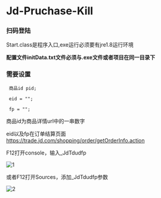 # Jd-Pruchase-Kill

### 扫码登陆
 
 Start.class是程序入口,exe运行必须要有jre1.8运行环境
 
 **配置文件initData.txt文件必须与.exe文件或者项目在同一目录下**
 
### 需要设置
 
     商品id pid;
     
     eid = "";
     
     fp = "";

商品id为商品详情url中的一串数字

eid以及fp在订单结算页面 https://trade.jd.com/shopping/order/getOrderInfo.action

F12打开console，输入_JdTdudfp

![1](https://github.com/zhao458114067/Jd-Pruchase-Kill/blob/dev/1.png?raw=true)

或者F12打开Sources，添加_JdTdudfp参数

![2](https://github.com/zhao458114067/Jd-Pruchase-Kill/blob/dev/2.png?raw=true)

